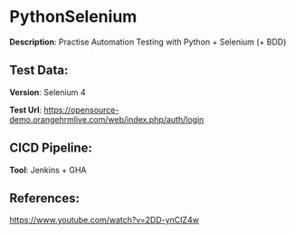 # PythonSelenium

**Description**: Practise Automation Testing with Python + Selenium (+ BDD)

## Test Data:

**Version**: Selenium 4

**Test Url**: https://opensource-demo.orangehrmlive.com/web/index.php/auth/login

## CICD Pipeline:

**Tool**: Jenkins + GHA

## References:

https://www.youtube.com/watch?v=2DD-ynCIZ4w
